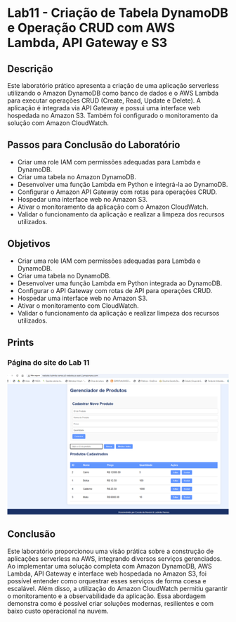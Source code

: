# Lab11 - Criação de Tabela DynamoDB e Operação CRUD com AWS Lambda, API Gateway e S3

## Descrição

Este laboratório prático apresenta a criação de uma aplicação serverless utilizando o Amazon DynamoDB como banco de dados e o AWS Lambda para executar operações CRUD (Create, Read, Update e Delete). A aplicação é integrada via API Gateway e possui uma interface web hospedada no Amazon S3. Também foi configurado o monitoramento da solução com Amazon CloudWatch.

## Passos para Conclusão do Laboratório

- Criar uma role IAM com permissões adequadas para Lambda e DynamoDB.
- Criar uma tabela no Amazon DynamoDB.
- Desenvolver uma função Lambda em Python e integrá-la ao DynamoDB.
- Configurar o Amazon API Gateway com rotas para operações CRUD.
- Hospedar uma interface web no Amazon S3.
- Ativar o monitoramento da aplicação com o Amazon CloudWatch.
- Validar o funcionamento da aplicação e realizar a limpeza dos recursos utilizados.

## Objetivos

- Criar uma role IAM com permissões adequadas para Lambda e DynamoDB.
- Criar uma tabela no DynamoDB.
- Desenvolver uma função Lambda em Python integrada ao DynamoDB.
- Configurar o API Gateway com rotas de API para operações CRUD.
- Hospedar uma interface web no Amazon S3.
- Ativar o monitoramento com CloudWatch.
- Validar o funcionamento da aplicação e realizar limpeza dos recursos utilizados.


## Prints

### Página do site do Lab 11

![site](lab11-site.png)






## Conclusão

Este laboratório proporcionou uma visão prática sobre a construção de aplicações serverless na AWS, integrando diversos serviços gerenciados. Ao implementar uma solução completa com Amazon DynamoDB, AWS Lambda, API Gateway e interface web hospedada no Amazon S3, foi possível entender como orquestrar esses serviços de forma coesa e escalável. Além disso, a utilização do Amazon CloudWatch permitiu garantir o monitoramento e a observabilidade da aplicação. Essa abordagem demonstra como é possível criar soluções modernas, resilientes e com baixo custo operacional na nuvem.


